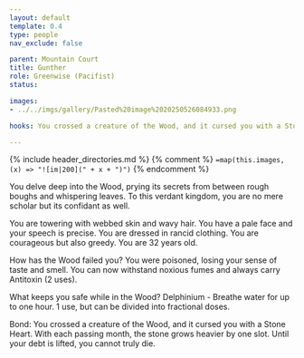 ```yaml
---
layout: default
template: 0.4
type: people
nav_exclude: false

parent: Mountain Court
title: Gunther
role: Greenwise (Pacifist)
status: 

images: 
- ../../imgs/gallery/Pasted%20image%2020250526084933.png

hooks: You crossed a creature of the Wood, and it cursed you with a Stone Heart. With each passing month, the stone grows heavier by one slot. Until your debt is lifted, you cannot truly die.

---
```


{% include header_directories.md %}
{% comment %}
`=map(this.images, (x) => "![im|200](" + x + ")")`
{% endcomment %}

You delve deep into the Wood, prying its secrets from between rough boughs and whispering leaves. To this verdant kingdom, you are no mere scholar but its confidant as well.

You are towering with webbed skin and wavy hair. You have a pale face and your speech is precise. You are dressed in rancid clothing. You are courageous but also greedy. You are 32 years old.

How has the Wood failed you?
You were poisoned, losing your sense of taste and smell. You can now withstand noxious fumes and always carry Antitoxin (2 uses).

What keeps you safe while in the Wood?
Delphinium - Breathe water for up to one hour. 1 use, but can be divided into fractional doses.

Bond: You crossed a creature of the Wood, and it cursed you with a Stone Heart. With each passing month, the stone grows heavier by one slot. Until your debt is lifted, you cannot truly die.